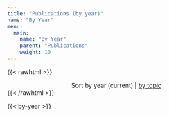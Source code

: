 ```yaml
---
title: "Publications (by year)"
name: "By Year"
menu:
  main:
    name: "By Year"
    parent: "Publications"
    weight: 10
---
```


{{< rawhtml >}}
<div style="text-align:center;">
<span>
Sort by year (current) | <a href="../by-topic">by topic</a>
</span>
</div>
{{< /rawhtml >}}

{{< by-year >}}

